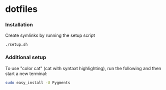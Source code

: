 # dotfiles

### Installation
Create symlinks by running the setup script

```sh
./setup.sh
```

### Additional setup
To use "color cat" (cat with syntaxt highlighting), run the following and then
start a new terminal:
```sh
sudo easy_install -U Pygments
```
